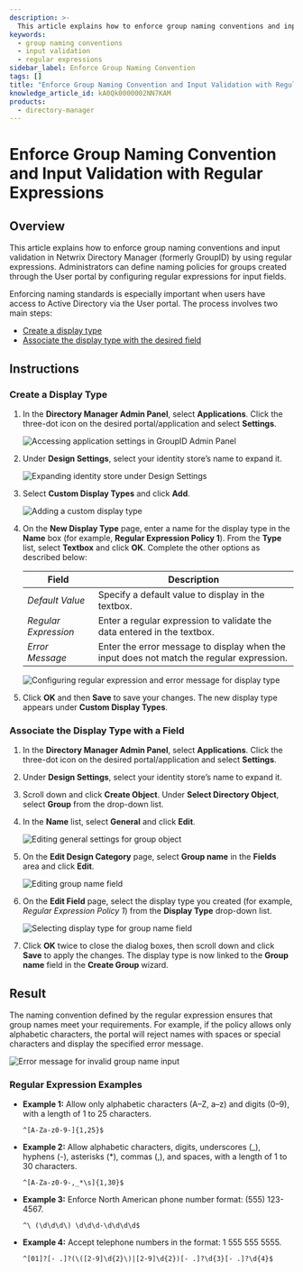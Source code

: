 ```yaml
---
description: >-
  This article explains how to enforce group naming conventions and input validation in Netwrix Directory Manager using regular expressions. It provides step-by-step instructions for creating and associating display types.
keywords:
  - group naming conventions
  - input validation
  - regular expressions
sidebar_label: Enforce Group Naming Convention
tags: []
title: "Enforce Group Naming Convention and Input Validation with Regular Expressions"
knowledge_article_id: kA0Qk0000002NN7KAM
products:
  - directory-manager
---
```


# Enforce Group Naming Convention and Input Validation with Regular Expressions

## Overview

This article explains how to enforce group naming conventions and input validation in Netwrix Directory Manager (formerly GroupID) by using regular expressions. Administrators can define naming policies for groups created through the User portal by configuring regular expressions for input fields.

Enforcing naming standards is especially important when users have access to Active Directory via the User portal. The process involves two main steps:

- [Create a display type](#create-display-type)
- [Associate the display type with the desired field](#associate-display-type)

## Instructions

### Create a Display Type

1. In the **Directory Manager Admin Panel**, select **Applications**. Click the three-dot icon on the desired portal/application and select **Settings**.

   ![Accessing application settings in GroupID Admin Panel](./images/servlet_image_677f21527b05.png)

2. Under **Design Settings**, select your identity store’s name to expand it.

   ![Expanding identity store under Design Settings](./images/servlet_image_1a6e50068bb6.png)

3. Select **Custom Display Types** and click **Add**.

   ![Adding a custom display type](./images/servlet_image_a1edb8bd189c.png)

4. On the **New Display Type** page, enter a name for the display type in the **Name** box (for example, **Regular Expression Policy 1**). From the **Type** list, select **Textbox** and click **OK**. Complete the other options as described below:

   | **Field**            | **Description**                                                                                     |
   |----------------------|-----------------------------------------------------------------------------------------------------|
   | *Default Value*      | Specify a default value to display in the textbox.                                                |
   | *Regular Expression* | Enter a regular expression to validate the data entered in the textbox.                           |
   | *Error Message*      | Enter the error message to display when the input does not match the regular expression.          |

   ![Configuring regular expression and error message for display type](./images/servlet_image_21d548cd380a.png)

5. Click **OK** and then **Save** to save your changes. The new display type appears under **Custom Display Types**.

### Associate the Display Type with a Field

1. In the **Directory Manager Admin Panel**, select **Applications**. Click the three-dot icon on the desired portal/application and select **Settings**.
2. Under **Design Settings**, select your identity store’s name to expand it.
3. Scroll down and click **Create Object**. Under **Select Directory Object**, select **Group** from the drop-down list.
4. In the **Name** list, select **General** and click **Edit**.

   ![Editing general settings for group object](./images/servlet_image_96e97acfbe1a.png)

5. On the **Edit Design Category** page, select **Group name** in the **Fields** area and click **Edit**.

   ![Editing group name field](./images/servlet_image_4909739e6c29.png)

6. On the **Edit Field** page, select the display type you created (for example, *Regular Expression Policy 1*) from the **Display Type** drop-down list.

   ![Selecting display type for group name field](./images/servlet_image_43757b5dda2e.png)

7. Click **OK** twice to close the dialog boxes, then scroll down and click **Save** to apply the changes. The display type is now linked to the **Group name** field in the **Create Group** wizard.

## Result

The naming convention defined by the regular expression ensures that group names meet your requirements. For example, if the policy allows only alphabetic characters, the portal will reject names with spaces or special characters and display the specified error message.

![Error message for invalid group name input](./images/servlet_image_4739340f8812.png)

### Regular Expression Examples

- **Example 1:** Allow only alphabetic characters (A–Z, a–z) and digits (0–9), with a length of 1 to 25 characters.  
  ```plaintext
  ^[A-Za-z0-9-]{1,25}$
  ```

- **Example 2:** Allow alphabetic characters, digits, underscores (_), hyphens (-), asterisks (*), commas (,), and spaces, with a length of 1 to 30 characters.  
  ```plaintext
  ^[A-Za-z0-9-,_*\s]{1,30}$
  ```

- **Example 3:** Enforce North American phone number format: (555) 123-4567.  
  ```plaintext
  ^\ (\d\d\d\) \d\d\d-\d\d\d\d$
  ```

- **Example 4:** Accept telephone numbers in the format: 1 555 555 5555.
  ```plaintext
  ^[01]?[- .]?(\([2-9]\d{2}\)|[2-9]\d{2})[- .]?\d{3}[- .]?\d{4}$
  ```